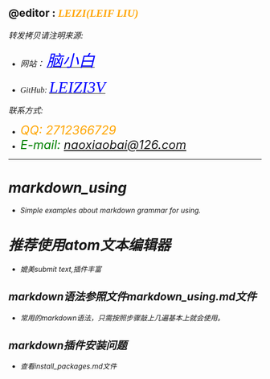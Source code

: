 
@editor : __<i><font color=orange face='微软雅黑'>LEIZI(LEIF LIU)__ </font><br>
---
<font size=3 face='微软雅黑'>转发拷贝请注明来源: </font><br>

* <font size=3 face='微软雅黑'>网站：</font>
[<i><font color=blue size=6 face='微软雅黑'>脑小白</font>](http://www.naoxiaobai.club) <br>

* <font size=3 face='微软雅黑'>GitHub:</font>
[<i><font color=blue size=6 face='微软雅黑'>LEIZI3V</font>](https://github.com/LEIZI3V) <br>

<font size=3 face='微软雅黑'>联系方式:</font>
* <font color=orange size=5>QQ: 2712366729 </font>
* <font color=green size=5>E-mail: naoxiaobai@126.com </font> <br>
---

# markdown_using
* Simple examples about markdown  grammar for using.
# 推荐使用atom文本编辑器
* 媲美submit text,插件丰富
## markdown语法参照文件markdown_using.md文件
* 常用的markdown语法，只需按照步骤敲上几遍基本上就会使用。
## markdown插件安装问题
* 查看install_packages.md文件

